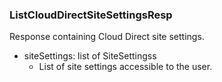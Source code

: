 ### ListCloudDirectSiteSettingsResp
Response containing Cloud Direct site settings.

- siteSettings: list of SiteSettingss
  - List of site settings accessible to the user.
